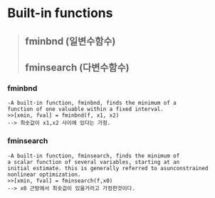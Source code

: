# Built-in functions

> ## fminbnd (일변수함수)
> ## fminsearch (다변수함수)

### fminbnd
    -A built-in function, fminbnd, finds the minimum of a
    function of one valuable within a fixed interval.
    >>[xmin, fval] = fminbnd(f, x1, x2)
    --> 최솟값이 x1,x2 사이에 있다는 가정.
    
### fminsearch
    -A built-in function, fminsearch, finds the minimum of
    a scalar function of several variables, starting at an
    initial estimate. this is generally referred to asunconstrained
    nonlinear optimization.
    >>[xmin, fval] = fminsearch(f,x0)
    --> x0 근방에서 최솟값이 있을거라고 가정한것이다.
